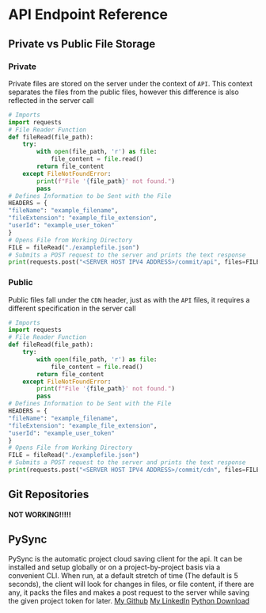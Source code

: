 # API Endpoint Reference

## Private vs Public File Storage
### Private
Private files are stored on the server under the context of `API`. This context separates the files from the public files, however this difference is also reflected in the server call 
```Python
# Imports
import requests
# File Reader Function
def fileRead(file_path):
    try:
        with open(file_path, 'r') as file:
            file_content = file.read()
        return file_content
    except FileNotFoundError:
        print(f"File '{file_path}' not found.")
        pass
# Defines Information to be Sent with the File
HEADERS = {
"fileName": "example_filename",
"fileExtension": "example_file_extension",
"userId": "example_user_token"
}
# Opens File from Working Directory
FILE = fileRead("./examplefile.json")
# Submits a POST request to the server and prints the text response
print(requests.post("<SERVER HOST IPV4 ADDRESS>/commit/api", files=FILE).text)
```
### Public
Public files fall under the `CDN` header, just as with the `API` files, it requires a different specification in the server call
```Python
# Imports
import requests
# File Reader Function
def fileRead(file_path):
    try:
        with open(file_path, 'r') as file:
            file_content = file.read()
        return file_content
    except FileNotFoundError:
        print(f"File '{file_path}' not found.")
        pass
# Defines Information to be Sent with the File
HEADERS = {
"fileName": "example_filename",
"fileExtension": "example_file_extension",
"userId": "example_user_token"
}
# Opens File from Working Directory
FILE = fileRead("./examplefile.json")
# Submits a POST request to the server and prints the text response
print(requests.post("<SERVER HOST IPV4 ADDRESS>/commit/cdn", files=FILE).text)
```

## Git Repositories
#### NOT WORKING!!!!!

## PySync
PySync is the automatic project cloud saving client for the api. It can be installed and setup globally or on a project-by-project basis via a convenient CLI. When run, at a default stretch of time (The default is 5 seconds), the client will look for changes in files, or file content, if there are any, it packs the files and makes a post request to the server while saving the given project token for later. 
<seealso>
    <category ref="lnks">
        <a href="https://github.com/definiteconfusion">My Github</a>
        <a href="https://www.linkedin.com/in/jake-rase-9a28a926a/">My LinkedIn</a>
        <a href="https://www.python.org/downloads/">Python Download</a>
    </category>
</seealso>